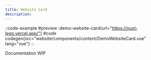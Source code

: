 ```yaml
---
title: Website Card
description:
---
```


::code-example
#preview
:demo-website-card{url="https://nuxt-lego.vercel.app/"}
#code
codegen{src="website/components/content/DemoWebsiteCard.vue" lang="vue"}
::

Documentation WIP
